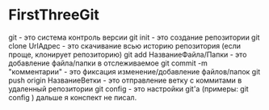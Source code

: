 # FirstThreeGit
git - это система контроль версии
git init - это создание репозитории
git clone UrlАдрес - это скачивание всью историю репозитория (если проще, клонирует репозиторию)
git add НазваниеФайла/Папки - это добавление файла/папки в отслеживаемое
git commit -m "комментарии" - это фиксация изменение/добавление файлов/папок
git push origin НазваниеВетки - это отправление ветку с коммитами в удаленный репозитории
git config - это настройки git'а (примеры: git config )
дальше я конспект не писал.
